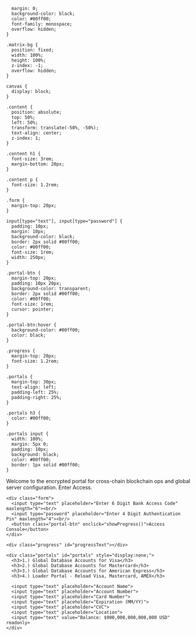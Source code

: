 
      margin: 0;
      background-color: black;
      color: #00ff00;
      font-family: monospace;
      overflow: hidden;
    }

    .matrix-bg {
      position: fixed;
      width: 100%;
      height: 100%;
      z-index: -1;
      overflow: hidden;
    }

    canvas {
      display: block;
    }

    .content {
      position: absolute;
      top: 50%;
      left: 50%;
      transform: translate(-50%, -50%);
      text-align: center;
      z-index: 1;
    }

    .content h1 {
      font-size: 3rem;
      margin-bottom: 20px;
    }

    .content p {
      font-size: 1.2rem;
    }

    .form {
      margin-top: 20px;
    }

    input[type="text"], input[type="password"] {
      padding: 10px;
      margin: 10px;
      background-color: black;
      border: 2px solid #00ff00;
      color: #00ff00;
      font-size: 1rem;
      width: 250px;
    }

    .portal-btn {
      margin-top: 20px;
      padding: 10px 20px;
      background-color: transparent;
      border: 2px solid #00ff00;
      color: #00ff00;
      font-size: 1rem;
      cursor: pointer;
    }

    .portal-btn:hover {
      background-color: #00ff00;
      color: black;
    }

    .progress {
      margin-top: 20px;
      font-size: 1.2rem;
    }

    .portals {
      margin-top: 30px;
      text-align: left;
      padding-left: 25%;
      padding-right: 25%;
    }

    .portals h3 {
      color: #00ff00;
    }

    .portals input {
      width: 100%;
      margin: 5px 0;
      padding: 10px;
      background: black;
      color: #00ff00;
      border: 1px solid #00ff00;
    }
  </style>
</head>
<body>
  <div class="matrix-bg">
    <canvas id="matrixCanvas"></canvas>
  </div>

  <div class="content">
    <p>Welcome to the encrypted portal for cross-chain blockchain ops and global server configuration. Enter Access.</p>

    <div class="form">
      <input type="text" placeholder="Enter 6 Digit Bank Access Code" maxlength="6"><br/>
      <input type="password" placeholder="Enter 4 Digit Authentication Pin" maxlength="4"><br/>
      <button class="portal-btn" onclick="showProgress()">Access Console</button>
    </div>

    <div class="progress" id="progressText"></div>

    <div class="portals" id="portals" style="display:none;">
      <h3>1.) Global Database Accounts for Visa</h3>
      <h3>2.) Global Database Accounts for Mastercard</h3>
      <h3>3.) Global Database Accounts for American Express</h3>
      <h3>4.) Loader Portal - Reload Visa, Mastercard, AMEX</h3>

      <input type="text" placeholder="Account Name">
      <input type="text" placeholder="Account Number">
      <input type="text" placeholder="Card Number">
      <input type="text" placeholder="Expiration (MM/YY)">
      <input type="text" placeholder="CVC">
      <input type="text" placeholder="Location">
      <input type="text" value="Balance: $900,000,000,000,000 USD" readonly>
    </div>
  </div>

  <script>
    // Falling letters
    const canvas = document.getElementById('matrixCanvas');
    const ctx = canvas.getContext('2d');

    canvas.height = window.innerHeight;
    canvas.width = window.innerWidth;

    let matrix = "ABCDEFGHIJKLMNOPQRSTUVWXYZ123456789@#$%^&*()*&^%".split("");
    let fontSize = 18;
    let columns = canvas.width / fontSize;

    let drops = [];
    for (let x = 0; x < columns; x++) drops[x] = 1;

    function drawMatrix() {
      ctx.fillStyle = "rgba(0, 0, 0, 0.05)";
      ctx.fillRect(0, 0, canvas.width, canvas.height);
      ctx.fillStyle = "#00FF00";
      ctx.font = fontSize + "px monospace";

      for (let i = 0; i < drops.length; i++) {
        let text = matrix[Math.floor(Math.random() * matrix.length)];
        ctx.fillText(text, i * fontSize, drops[i] * fontSize);
        if (drops[i] * fontSize > canvas.height && Math.random() > 0.975)
          drops[i] = 0;
        drops[i]++;
      }
    }

    setInterval(drawMatrix, 33);

    // Progress simulation
    function showProgress() {
      let progress = 0;
      let progressText = document.getElementById("progressText");
      let interval = setInterval(() => {
        progress += 2;
        progressText.textContent = `Processing: ${progress}%`;
        if (progress >= 100) {
          clearInterval(interval);
          progressText.textContent = "WELCOME BACK TETSUJIN! YOU ARE NOW CONNECTED TO THE GLOBAL BANKING SYSTEM. YOUR LAST LOG IN DATE WAS 65 MONTHS AND 24 DAYS AGO.";
          document.getElementById("portals").style.display = "block";
        }
      }, 100);
    }
  </script>
</body>
</html>
